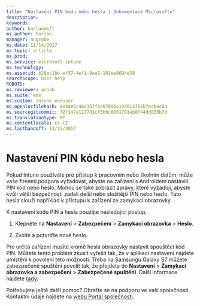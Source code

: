 ```yaml
---
title: "Nastavení PIN kódu nebo hesla | Dokumentace Microsoftu"
description: 
keywords: 
author: barlanmsft
ms.author: barlan
manager: angrobe
ms.date: 11/14/2017
ms.topic: article
ms.prod: 
ms.service: microsoft-intune
ms.technology: 
ms.assetid: b29ac1bb-ef57-4ef1-9ea5-191ee8694e58
searchScope: User help
ROBOTS: 
ms.reviewer: arnab
ms.suite: ems
ms.custom: intune-enduser
ms.openlocfilehash: 8e3805c46d357f5e07090a13d613751b7eab4c8a
ms.sourcegitcommit: f2f147a1177d1cf5bbc8001701eb8f44dd833b7d
ms.translationtype: HT
ms.contentlocale: cs-CZ
ms.lasthandoff: 12/12/2017
---
```

# <a name="set-your-pin-or-password"></a>Nastavení PIN kódu nebo hesla

Pokud Intune používáte pro přístup k pracovním nebo školním datům, může vaše firemní podpora vyžadovat, abyste na zařízení s Androidem nastavili PIN kód nebo heslo. Mohou se také zobrazit zprávy, které vyžadují, abyste kvůli větší bezpečnosti zadali delší nebo složitější PIN nebo heslo. Tato hesla slouží například k přístupu k zařízení ze zamykací obrazovky.

K nastavení kódu PIN a hesla použijte následující postup.

1.  Klepněte na **Nastavení** > **Zabezpečení** > **Zamykací obrazovka** > **Heslo**.

2.  Zvolte a potvrďte nové heslo.

Pro určitá zařízení musíte kromě hesla obrazovky nastavit spouštěcí kód PIN. Můžete tento problém zkusit vyřešit tak, že v aplikaci nastavení najdete umístění k povolení této možnosti. Třeba na Samsungu Galaxy S7 můžete zabezpečené spuštění povolit tak, že přejdete do **Nastavení** > **Zamykací obrazovka a zabezpečení** > **Zabezpečené spuštění**. Další informace najdete [tady](/intune-user-help/your-device-appears-encrypted-but-cp-says-otherwise). 

Potřebujete ještě další pomoc? Obraťte se na podporu ve vaší společnosti. Kontaktní údaje najdete na [webu Portál společnosti](https://portal.manage.microsoft.com#HelpDeskDialog).
